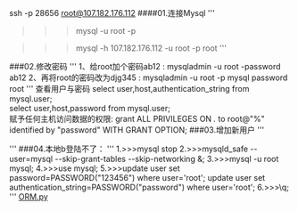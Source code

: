 ssh -p 28656 root@107.182.176.112
####01.连接Mysql
'''
>>>mysql -u root -p

>>>mysql -h 107.182.176.112 -u root -p root
'''

###02.修改密码
'''
1、给root加个密码ab12 : mysqladmin -u root -password ab12
2、再将root的密码改为djg345 : mysqladmin -u root -p mysql password root
'''
查看用户与密码
select user,host,authentication_string from mysql.user;  
select user,host,password from mysql.user;  
赋予任何主机访问数据的权限:
 grant ALL PRIVILEGES ON *.* to root@"%" identified by "password" WITH GRANT OPTION; 
###03.增加新用户
'''

'''
###04.本地b登陆不了：
'''
  1.>>>mysql stop
  2.>>>mysqld_safe --user=mysql --skip-grant-tables --skip-networking &; 
  3.>>>mysql -u root mysql; 
  4.>>>use mysql;
  5.>>>update user set password=PASSWORD("123456") where user='root';
  update user set authentication_string=PASSWORD("password") where user='root';
  6.>>>\q;
'''
[ORM.py](ORM.py)